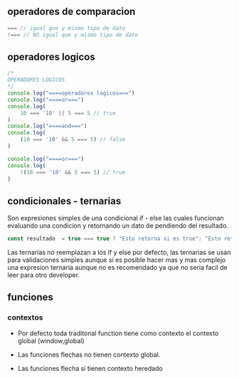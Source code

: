 ## operadores de comparacion
```js
=== // igual que y mismo tipo de dato
!=== // NO igual que y mismo tipo de dato

```
## operadores logicos
```js
/*
OPERADORES LOGICOS
*/
console.log("====operadores logicos===")
console.log("====or===")
console.log(
    10 === '10' || 5 === 5 // true 
)
console.log("====and===")
console.log(
    (10 === '10' && 5 === 5) // false
)

console.log("====or===")
console.log(
    !(10 === '10' && 5 === 5) // true
)
```


## condicionales  - ternarias
Son expresiones simples de una condicional if  - else
las cuales funcionan evaluando una condicion y retornando un dato de pendiendo del resultado.

```js
const resultado  = true === true ? "Esto retorna si es true": "Esto retorna si es false"

```
Las ternarias no reemplazan a los if y else por defecto, las ternarias se usan para validaciones simples aunque si es posible hacer mas y mas complejo una expresion ternaria aunque no es recomendado ya que no seria facil de leer para otro developer.


## funciones

### contextos
* Por defecto toda traditonal function tiene como contexto el contexto global (window,global)

* Las funciones flechas no tienen contexto global.
* Las funciones flecha si tienen contexto heredado
